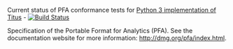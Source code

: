 Current status of PFA conformance tests for [Python 3 implementation of Titus]( https://github.com/animator/python3-titus.git) - [![Build Status](https://travis-ci.org/animator/pfa.svg?branch=master)](https://travis-ci.org/animator/pfa)

Specification of the Portable Format for Analytics (PFA). See the documentation website for more information: http://dmg.org/pfa/index.html.
